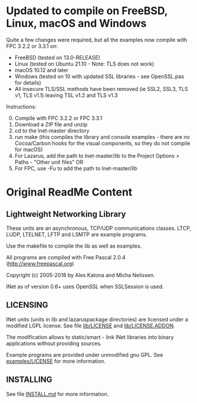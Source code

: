 # Updated to compile on FreeBSD, Linux, macOS and Windows

Quite a few changes were required, but all the examples now compile with FPC 3.2.2 or 3.3.1 on:

* FreeBSD (tested on 13.0-RELEASE)
* Linux (tested on Ubuntu 21.10 - Note: TLS does not work)
* macOS 10.12 and later
* Windows (tested on 10 with updated SSL libraries - see OpenSSL.pas for details)
* All insecure TLS/SSL methods have been removed (ie SSL2, SSL3, TLS v1, TLS v1.1) leaving TSL v1.2 and TLS v1.3

Instructions:

0) Compile with FPC 3.2.2 or FPC 3.3.1
1) Download a ZIP file and unzip
2) cd to the lnet-master directory
3) run make (this compiles the library and console examples - there are no Cocoa/Carbon hooks for the visual components, so they do not compile for macOS)
4) For Lazarus, add the path to lnet-master/lib to the Project Options > Paths - "Other unit files" OR
5) For FPC, use -Fu to add the path to lnet-master/lib

# Original ReadMe Content

## Lightweight Networking Library

These units are an asynchronous, TCP/UDP communications classes.
LTCP, LUDP, LTELNET, LFTP and LSMTP are example programs.

Use the makefile to compile the lib as well as examples.

All programs are compiled with Free Pascal 2.0.4 (http://www.freepascal.org)

Copyright (c) 2005-2018 by Ales Katona and Micha Nelissen.

lNet as of version 0.6+ uses OpenSSL when SSLSession is used.

## LICENSING

lNet units (units in lib and lazaruspackage directories) are licensed under a modified LGPL license. See file [lib/LICENSE](lib/LICENSE) and [lib/LICENSE.ADDON](lib/LICENSE.ADDON).

The modification allows to static/smart - link lNet libraries into binary applications without providing sources.

Example programs are provided under unmodified gnu GPL. See [examples/LICENSE](examples/LICENSE) for more information.

## INSTALLING

See file [INSTALL.md](INSTALL.md) for more information.

